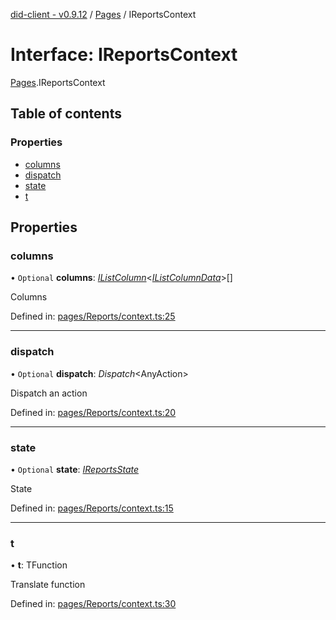[did-client - v0.9.12](../README.md) / [Pages](../modules/pages.md) / IReportsContext

# Interface: IReportsContext

[Pages](../modules/pages.md).IReportsContext

## Table of contents

### Properties

- [columns](pages.ireportscontext.md#columns)
- [dispatch](pages.ireportscontext.md#dispatch)
- [state](pages.ireportscontext.md#state)
- [t](pages.ireportscontext.md#t)

## Properties

### columns

• `Optional` **columns**: [*IListColumn*](components.ilistcolumn.md)<[*IListColumnData*](components.ilistcolumndata.md)\>[]

Columns

Defined in: [pages/Reports/context.ts:25](https://github.com/Puzzlepart/did/blob/dev/client/pages/Reports/context.ts#L25)

___

### dispatch

• `Optional` **dispatch**: *Dispatch*<AnyAction\>

Dispatch an action

Defined in: [pages/Reports/context.ts:20](https://github.com/Puzzlepart/did/blob/dev/client/pages/Reports/context.ts#L20)

___

### state

• `Optional` **state**: [*IReportsState*](pages.ireportsstate.md)

State

Defined in: [pages/Reports/context.ts:15](https://github.com/Puzzlepart/did/blob/dev/client/pages/Reports/context.ts#L15)

___

### t

• **t**: TFunction

Translate function

Defined in: [pages/Reports/context.ts:30](https://github.com/Puzzlepart/did/blob/dev/client/pages/Reports/context.ts#L30)
